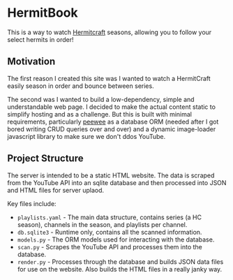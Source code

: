 # HermitBook

This is a way to watch [Hermitcraft](http://hermitcraft.com) seasons, allowing
you to follow your select hermits in order!

## Motivation

The first reason I created this site was I wanted to watch a HermitCraft easily
season in order and bounce between series.

The second was I wanted to build a low-dependency, simple and understandable
web page. I decided to make the actual content static to simplify hosting and
as a challenge. But this is built with minimal requirements, particularly
[peewee](https://github.com/coleifer/peewee) as a database ORM (needed after
I got bored writing CRUD queries over and over) and a dynamic image-loader
javascript library to make sure we don't ddos YouTube.

## Project Structure

The server is intended to be a static HTML website. The data is scraped from
the YouTube API into an sqlite database and then processed into JSON and
HTML files for server uplaod.

Key files include:

 - `playlists.yaml` - The main data structure, contains series (a HC season), 
   channels in the season, and playlists per channel.
 - `db.sqlite3` - Runtime only, contains all the scanned information.
 - `models.py` - The ORM models used for interacting with the database.
 - `scan.py` - Scrapes the YouTube API and processes them into the database.
 - `render.py` - Processes through the database and builds JSON data files
   for use on the website. Also builds the HTML files in a really janky way.
